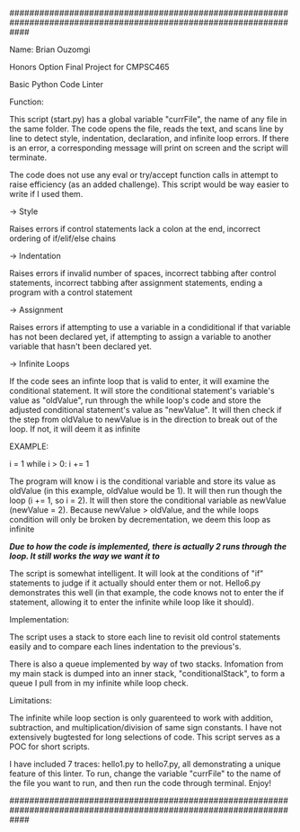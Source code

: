 ####################################################################################################################

Name: Brian Ouzomgi

Honors Option Final Project for CMPSC465

Basic Python Code Linter


Function:

This script (start.py) has a global variable "currFile", the name of any file in the same folder.
The code opens the file, reads the text, and scans line by line to detect style, indentation, declaration, and 
infinite loop errors. If there is an error, a corresponding message will print on screen and the script will 
terminate.

The code does not use any eval or try/accept function calls in attempt to raise efficiency (as an added challenge).
This script would be way easier to write if I used them.

-> Style

Raises errors if control statements lack a colon at the end, incorrect ordering of if/elif/else chains

-> Indentation

Raises errors if invalid number of spaces, incorrect tabbing after control statements, incorrect tabbing
after assignment statements, ending a program with a control statement

-> Assignment

Raises errors if attempting to use a variable in a condiditional if that variable has not been declared yet, 
if attempting to assign a variable to another variable that hasn't been declared yet.

-> Infinite Loops

If the code sees an infinte loop that is valid to enter, it will examine the conditional statement. It will 
store the conditional statement's variable's value as "oldValue", run through the while loop's code and 
store the adjusted conditional statement's value as "newValue". It will then check if the step from oldValue
to newValue is in the direction to break out of the loop. If not, it will deem it as infinite

EXAMPLE:

i = 1
while i > 0:
	i += 1

The program will know i is the conditional variable and store its value as oldValue (in this example, oldValue
would be 1). It will then run though the loop (i += 1, so i = 2). It will then store the conditional variable as
newValue (newValue = 2). Because newValue > oldValue, and the while loops condition will only be broken by decrementation, 
we deem this loop as infinite

***Due to how the code is implemented, there is actually 2 runs through the loop. It still works the way we want it to***

The script is somewhat intelligent. It will look at the conditions of "if" statements to judge if it actually should enter them 
or not. Hello6.py demonstrates this well (in that example, the code knows not to enter the if statement, allowing it to 
enter the infinite while loop like it should).

Implementation:
	
The script uses a stack to store each line to revisit old control statements easily and to compare each lines indentation to the previous's. 

There is also a queue implemented by way of two stacks. Infomation from my main stack is dumped into an inner stack, "conditionalStack", to form a queue I pull from in my infinite while loop check.

Limitations:

The infinite while loop section is only guarenteed to work with addition, subtraction, and multiplication/division of
same sign constants. I have not extensively bugtested for long selections of code. This script serves as a POC for 
short scripts. 


I have included 7 traces: hello1.py to hello7.py, all demonstrating a unique feature of this linter. To run, change the 
variable "currFile" to the name of the file you want to run, and then run the code through terminal. Enjoy!


####################################################################################################################
